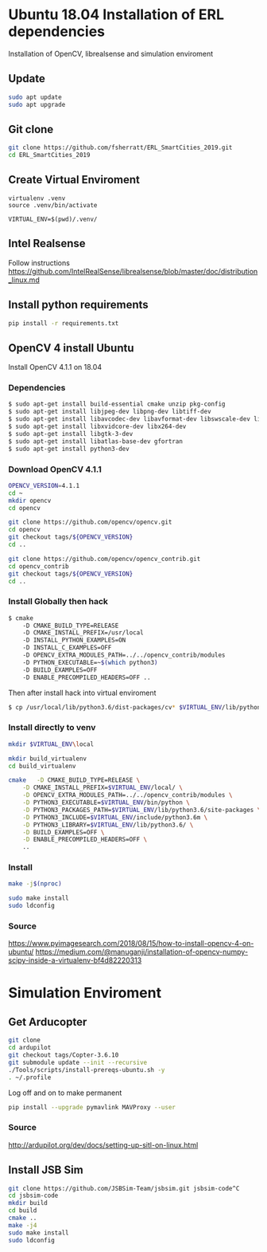 # Ubuntu 18.04 Installation of ERL dependencies
Installation of OpenCV, librealsense and simulation enviroment

## Update
```bash
sudo apt update
sudo apt upgrade
```

## Git clone
```bash
git clone https://github.com/fsherratt/ERL_SmartCities_2019.git
cd ERL_SmartCities_2019
```

## Create Virtual Enviroment
```
virtualenv .venv
source .venv/bin/activate

VIRTUAL_ENV=$(pwd)/.venv/
```

## Intel Realsense
Follow instructions https://github.com/IntelRealSense/librealsense/blob/master/doc/distribution_linux.md

## Install python requirements
```bash
pip install -r requirements.txt
```

## OpenCV 4 install Ubuntu
Install OpenCV 4.1.1 on 18.04

### Dependencies
```bash
$ sudo apt-get install build-essential cmake unzip pkg-config
$ sudo apt-get install libjpeg-dev libpng-dev libtiff-dev
$ sudo apt-get install libavcodec-dev libavformat-dev libswscale-dev libv4l-dev
$ sudo apt-get install libxvidcore-dev libx264-dev
$ sudo apt-get install libgtk-3-dev
$ sudo apt-get install libatlas-base-dev gfortran
$ sudo apt-get install python3-dev
```

### Download OpenCV 4.1.1
```bash
OPENCV_VERSION=4.1.1
cd ~
mkdir opencv
cd opencv

git clone https://github.com/opencv/opencv.git
cd opencv
git checkout tags/${OPENCV_VERSION}
cd ..

git clone https://github.com/opencv/opencv_contrib.git
cd opencv_contrib
git checkout tags/${OPENCV_VERSION}
cd ..
```

### Install Globally then hack
```bash
$ cmake 
	-D CMAKE_BUILD_TYPE=RELEASE 
	-D CMAKE_INSTALL_PREFIX=/usr/local 
	-D INSTALL_PYTHON_EXAMPLES=ON 
	-D INSTALL_C_EXAMPLES=OFF 
	-D OPENCV_EXTRA_MODULES_PATH=../../opencv_contrib/modules 
	-D PYTHON_EXECUTABLE=~$(which python3) 
	-D BUILD_EXAMPLES=OFF 
	-D ENABLE_PRECOMPILED_HEADERS=OFF ..
```

Then after install hack into virtual enviroment
```bash
$ cp /usr/local/lib/python3.6/dist-packages/cv* $VIRTUAL_ENV/lib/python3.6/site-packages/ -r
```

### Install directly to venv
```bash
mkdir $VIRTUAL_ENV\local

mkdir build_virtualenv
cd build_virtualenv

cmake   -D CMAKE_BUILD_TYPE=RELEASE \
	-D CMAKE_INSTALL_PREFIX=$VIRTUAL_ENV/local/ \
	-D OPENCV_EXTRA_MODULES_PATH=../../opencv_contrib/modules \
	-D PYTHON3_EXECUTABLE=$VIRTUAL_ENV/bin/python \
	-D PYTHON3_PACKAGES_PATH=$VIRTUAL_ENV/lib/python3.6/site-packages \
	-D PYTHON3_INCLUDE=$VIRTUAL_ENV/include/python3.6m \
	-D PYTHON3_LIBRARY=$VIRTUAL_ENV/lib/python3.6/ \
	-D BUILD_EXAMPLES=OFF \
	-D ENABLE_PRECOMPILED_HEADERS=OFF \
	..
```

### Install
```bash
make -j$(nproc)

sudo make install
sudo ldconfig
```

### Source
https://www.pyimagesearch.com/2018/08/15/how-to-install-opencv-4-on-ubuntu/
https://medium.com/@manuganji/installation-of-opencv-numpy-scipy-inside-a-virtualenv-bf4d82220313

# Simulation Enviroment
## Get Arducopter
```bash
git clone
cd ardupilot
git checkout tags/Copter-3.6.10
git submodule update --init --recursive
./Tools/scripts/install-prereqs-ubuntu.sh -y
. ~/.profile
```

Log off and on to make permanent

```bash
pip install --upgrade pymavlink MAVProxy --user
```

### Source 
http://ardupilot.org/dev/docs/setting-up-sitl-on-linux.html

## Install JSB Sim
```bash
git clone https://github.com/JSBSim-Team/jsbsim.git jsbsim-code^C
cd jsbsim-code
mkdir build
cd build
cmake ..
make -j4
sudo make install
sudo ldconfig
```





